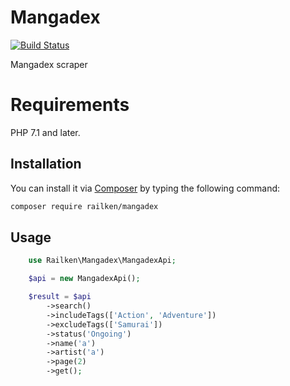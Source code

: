 # Mangadex

[![Build Status](https://travis-ci.org/railken/mangadex.svg?branch=master)](https://travis-ci.org/railken/mangadex)

Mangadex scraper

# Requirements

PHP 7.1 and later.

## Installation

You can install it via [Composer](https://getcomposer.org/) by typing the following command:

```bash
composer require railken/mangadex
```

## Usage


```php
	use Railken\Mangadex\MangadexApi;

    $api = new MangadexApi();

    $result = $api
        ->search()
        ->includeTags(['Action', 'Adventure'])
        ->excludeTags(['Samurai'])
        ->status('Ongoing')
        ->name('a')
        ->artist('a')
        ->page(2)
        ->get();
```